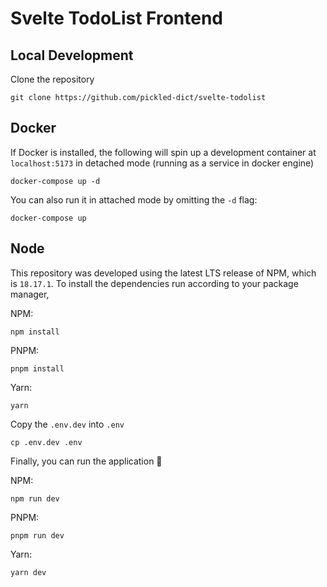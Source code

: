 # Svelte TodoList Frontend

## Local Development

Clone the repository

```shell
git clone https://github.com/pickled-dict/svelte-todolist
```

## Docker

If Docker is installed, the following will spin up a development container at `localhost:5173` in detached mode (running as a service in docker engine)

```
docker-compose up -d
```

You can also run it in attached mode by omitting the `-d` flag:

```
docker-compose up
```

## Node

This repository was developed using the latest LTS release of NPM, which is `18.17.1`. To install the dependencies run according to your package manager,

NPM:

```
npm install
```

PNPM:

```
pnpm install
```

Yarn:

```
yarn
```

Copy the `.env.dev` into `.env`

```
cp .env.dev .env
```


Finally, you can run the application 🚀

NPM:

```
npm run dev
```

PNPM:

```
pnpm run dev
```

Yarn:

```
yarn dev
```
